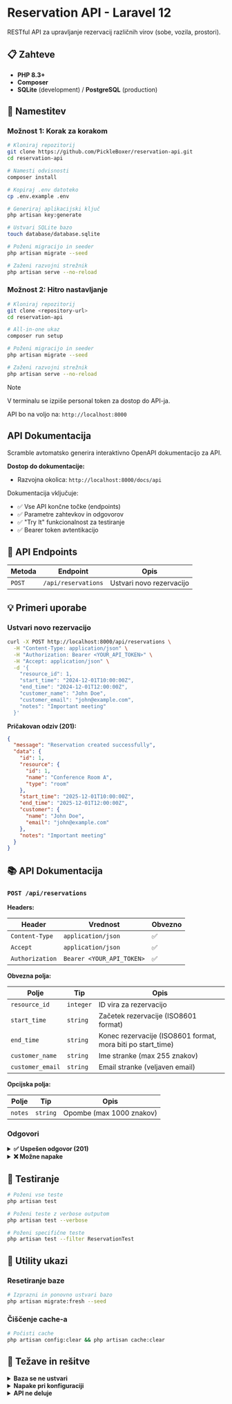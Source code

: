 # Reservation API - Laravel 12

RESTful API za upravljanje rezervacij različnih virov (sobe, vozila, prostori).

## 📋 Zahteve

- **PHP 8.3+**
- **Composer**
- **SQLite** (development) / **PostgreSQL** (production)

## 🚀 Namestitev

### Možnost 1: Korak za korakom

```bash
# Kloniraj repozitorij
git clone https://github.com/PickleBoxer/reservation-api.git
cd reservation-api

# Namesti odvisnosti
composer install

# Kopiraj .env datoteko
cp .env.example .env

# Generiraj aplikacijski ključ
php artisan key:generate

# Ustvari SQLite bazo
touch database/database.sqlite

# Poženi migracijo in seeder
php artisan migrate --seed

# Zaženi razvojni strežnik
php artisan serve --no-reload
```

### Možnost 2: Hitro nastavljanje

```bash
# Kloniraj repozitorij
git clone <repository-url>
cd reservation-api

# All-in-one ukaz
composer run setup

# Poženi migracijo in seeder
php artisan migrate --seed

# Zaženi razvojni strežnik
php artisan serve --no-reload
```

> [!NOTE]
> V terminalu se izpiše personal token za dostop do API-ja.

API bo na voljo na: `http://localhost:8000`

## API Dokumentacija

Scramble avtomatsko generira interaktivno OpenAPI dokumentacijo za API.

**Dostop do dokumentacije:**
- Razvojna okolica: `http://localhost:8000/docs/api`

Dokumentacija vključuje:
- ✅ Vse API končne točke (endpoints)
- ✅ Parametre zahtevkov in odgovorov
- ✅ "Try It" funkcionalnost za testiranje
- ✅ Bearer token avtentikacijo

## 🔗 API Endpoints

| Metoda | Endpoint | Opis |
|--------|----------|------|
| `POST` | `/api/reservations` | Ustvari novo rezervacijo |

## 💡 Primeri uporabe

### Ustvari novo rezervacijo

```bash
curl -X POST http://localhost:8000/api/reservations \
  -H "Content-Type: application/json" \
  -H "Authorization: Bearer <YOUR_API_TOKEN>" \
  -H "Accept: application/json" \
  -d '{
    "resource_id": 1,
    "start_time": "2024-12-01T10:00:00Z",
    "end_time": "2024-12-01T12:00:00Z",
    "customer_name": "John Doe",
    "customer_email": "john@example.com",
    "notes": "Important meeting"
  }'
```

**Pričakovan odziv (201):**

```json
{
  "message": "Reservation created successfully",
  "data": {
    "id": 1,
    "resource": {
      "id": 1,
      "name": "Conference Room A",
      "type": "room"
    },
    "start_time": "2025-12-01T10:00:00Z",
    "end_time": "2025-12-01T12:00:00Z",
    "customer": {
      "name": "John Doe",
      "email": "john@example.com"
    },
    "notes": "Important meeting"
  }
}
```

## 📚 API Dokumentacija

### `POST /api/reservations`

**Headers:**

| Header | Vrednost | Obvezno |
|--------|----------|---------|
| `Content-Type` | `application/json` | ✅ |
| `Accept` | `application/json` | ✅ |
| `Authorization` | `Bearer <YOUR_API_TOKEN>` | ✅ |

**Obvezna polja:**

| Polje | Tip | Opis |
|-------|-----|------|
| `resource_id` | `integer` | ID vira za rezervacijo |
| `start_time` | `string` | Začetek rezervacije (ISO8601 format) |
| `end_time` | `string` | Konec rezervacije (ISO8601 format, mora biti po start_time) |
| `customer_name` | `string` | Ime stranke (max 255 znakov) |
| `customer_email` | `string` | Email stranke (veljaven email) |

**Opcijska polja:**

| Polje | Tip | Opis |
|-------|-----|------|
| `notes` | `string` | Opombe (max 1000 znakov) |

### Odgovori

<details>
<summary><strong>✅ Uspešen odgovor (201)</strong></summary>

```json
{
  "message": "Reservation created successfully",
  "data": {
    // ReservationResource object
  }
}
```

</details>

<details>
<summary><strong>❌ Možne napake</strong></summary>

| Status | Opis |
|--------|------|
| `409 Conflict` | Časovni termin ni na voljo |
| `422 Validation Error` | Neveljavni vhodni podatki |
| `404 Not Found` | Vir ne obstaja |
| `401 Unauthorized` | Neveljaven API token |

</details>

## 🧪 Testiranje

```bash
# Poženi vse teste
php artisan test

# Poženi teste z verbose outputom
php artisan test --verbose

# Poženi specifične teste
php artisan test --filter ReservationTest
```

## 🔧 Utility ukazi

### Resetiranje baze

```bash
# Izprazni in ponovno ustvari bazo
php artisan migrate:fresh --seed
```

### Čiščenje cache-a

```bash
# Počisti cache
php artisan config:clear && php artisan cache:clear
```

## 🐛 Težave in rešitve

<details>
<summary><strong>Baza se ne ustvari</strong></summary>

```bash
# Preveri, da je SQLite baza ustvarjena
touch database/database.sqlite

# Preveri dovoljenja
chmod 664 database/database.sqlite
```

</details>

<details>
<summary><strong>Napake pri konfiguraciji</strong></summary>

```bash
# Preveri .env datoteko
cat .env | grep DB_CONNECTION
# Naj bo: DB_CONNECTION=sqlite

# Počisti cache
php artisan config:clear && php artisan cache:clear
```

</details>

<details>
<summary><strong>API ne deluje</strong></summary>

- Preveri, da je strežnik zagnan: `php artisan serve`
- Preveri API token v terminalu po `migrate --seed`
- Preveri, da uporabljaš pravilne headerje v zahtevah

</details>
